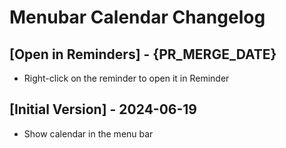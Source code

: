 # Menubar Calendar Changelog

## [Open in Reminders] - {PR_MERGE_DATE}

- Right-click on the reminder to open it in Reminder

## [Initial Version] - 2024-06-19

- Show calendar in the menu bar
